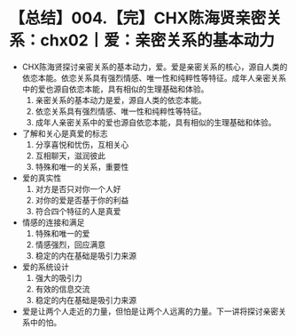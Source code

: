 # 【总结】004.【完】CHX陈海贤亲密关系：chx02丨爱：亲密关系的基本动力

-   CHX陈海贤探讨亲密关系的基本动力，爱。爱是亲密关系的核心，源自人类的依恋本能。依恋关系具有强烈情感、唯一性和纯粹性等特征。成年人亲密关系中的爱也源自依恋本能，具有相似的生理基础和体验。
    1.  亲密关系的基本动力是爱，源自人类的依恋本能。
    2.  依恋关系具有强烈情感、唯一性和纯粹性等特征。
    3.  成年人亲密关系中的爱也源自依恋本能，具有相似的生理基础和体验。
-   了解和关心是真爱的标志
    1.  分享喜悦和忧伤，互相关心
    2.  互相聊天，滋润彼此
    3.  特殊和唯一的关系，重要性
-   爱的真实性
    1.  对方是否只对你一个人好
    2.  对你的爱是否基于你的利益
    3.  符合四个特征的人是真爱
-   情感的连接和满足
    1.  特殊和唯一的爱
    2.  情感强烈，回应满意
    3.  稳定的内在基础是吸引力来源
-   爱的系统设计
    1.  强大的吸引力
    2.  有效的信息交流
    3.  稳定的内在基础是吸引力来源
-   爱是让两个人走近的力量，但怕是让两个人远离的力量。下一讲将探讨亲密关系中的怕。